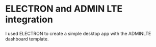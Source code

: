 # ELECTRON and ADMIN LTE integration

I used ELECTRON to create a simple desktop app with the ADMINLTE dashboard template.